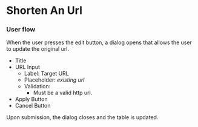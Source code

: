 # Shorten An Url

### User flow

When the user presses the edit button, a dialog opens that allows the user to update the original url.

- Title
- URL Input
  - Label: Target URL
  - Placeholder: _existing url_
  - Validation:
    - Must be a valid http url.
- Apply Button
- Cancel Button

Upon submission, the dialog closes and the table is updated.
